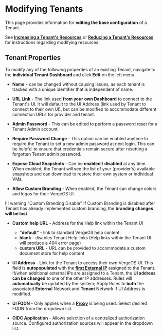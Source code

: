# Modifying Tenants

This page provides information for **editing the base configuration** of a Tenant.  

See [**Increasing a Tenant's Resources**](/product-guide/tenants/add-tenant-resources) or [**Reducing a Tenant's Resources**](/product-guide/tenants/reduce-tenant-resources) for instructions regarding modifying resources.

## Tenant Properties

To modify any of the following properties of an existing Tenant, navigate to the **individual Tenant Dashboard** and click **Edit** on the left menu.

* **Name** - can be changed without causing issues, as each tenant is tracked with a unique identifier that is independent of name.

* **URL Link** - The link used **from your own Dashboard** to connect to the Tenant's UI. It will default to the UI Address (link used by Tenant to connect to their own UI), but can be modified to accommodate different connection URLs for provider and tenant.

* **Admin Password** - This can be edited to perform a password reset for a Tenant Admin account.

* **Require Password Change** - This option can be enabled anytime to require the Tenant to set a new admin password at next login. This can be helpful to ensure that credentials remain secure after resetting a forgotten Tenant admin password.

* **Expose Cloud Snapshots** - Can be **enabled / disabled** at any time. When enabled, the Tenant will see the list of your (provider's) available snapshots and can download to restore their own system or individual VMs.

* **Allow Custom Branding** - When enabled, the Tenant can change colors and logos for their VergeOS UI.  

!!! warning "Custom Branding Disable"
    If Custom Branding is disabled after Tenant has already implemented custom branding, the **branding changes will be lost**.

* **Custom help URL** - Address for the Help link within the Tenant UI
  * **"default"** - link to standard VergeOS help content
  * **blank** - disables Tenant Help links (Help links within the Tenant UI will produce a 404 error page)
  * **custom URL** - URL can be provided to accommodate a custom document store for help content

* **UI Address** - Link for the Tenant to access their own VergeOS UI. This field is **autopopulated** with the [**first External IP**](/product-guide/tenants/assign-ip-to-tenant) assigned to the Tenant. If/when additional external IPs are assigned to a Tenant, the **UI address can be changed** to one of the other IP addresses. Rules will **automatically** be updated by the system; Apply Rules to **both** the associated **External** Network and **Tenant** Network if UI Address is modified.

* **UI FQDN** - Only applies when a [**Proxy**](/knowledge-base/configuring-proxy) is being used. Select desired FQDN from the dropdown list.  

* **OIDC Application** - Allows selection of a centralized authorization source. Configured authorization sources will appear in the dropdown list.
